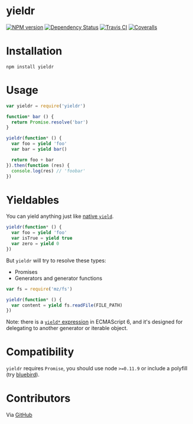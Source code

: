 # yieldr

[![NPM version][npm-image]][npm-url] [![Dependency Status][daviddm-image]][daviddm-url] [![Travis CI][travis-image]][travis-url] [![Coveralls][coveralls-image]][coveralls-url]

# Installation

```shell
npm install yieldr
```

# Usage

```js
var yieldr = require('yieldr')

function* bar () {
  return Promise.resolve('bar')
}

yieldr(function* () {
  var foo = yield 'foo'
  var bar = yield bar()

  return foo + bar
}).then(function (res) {
  console.log(res) // 'foobar'
})
```

# Yieldables

You can yield anything just like [native `yield`](https://developer.mozilla.org/en-US/docs/Web/JavaScript/Reference/Operators/yield).

```js
yieldr(function* () {
  var foo = yield 'foo'
  var isTrue = yield true
  var zero = yield 0
})
```

But `yieldr` will try to resolve these types:

- Promises
- Generators and generator functions

```js
var fs = require('mz/fs')

yieldr(function* () {
  var content = yield fs.readFile(FILE_PATH)
})
```

Note: there is a [`yield*` expression](https://developer.mozilla.org/en-US/docs/Web/JavaScript/Reference/Operators/yield*) in ECMAScript 6, and it's designed for delegating to another generator or iterable object.

# Compatibility

`yieldr` requires `Promise`, you should use node `>=0.11.9` or include a polyfill (try [bluebird](https://www.npmjs.com/package/bluebird)).

# Contributors

Via [GitHub](https://github.com/chrisyip/yieldr/graphs/contributors)

[npm-url]: https://npmjs.org/package/yieldr
[npm-image]: http://img.shields.io/npm/v/yieldr.svg?style=flat-square
[daviddm-url]: https://david-dm.org/chrisyip/yieldr
[daviddm-image]: http://img.shields.io/david/chrisyip/yieldr.svg?style=flat-square
[travis-url]: https://travis-ci.org/chrisyip/yieldr
[travis-image]: http://img.shields.io/travis/chrisyip/yieldr.svg?style=flat-square
[coveralls-url]: https://coveralls.io/r/chrisyip/yieldr
[coveralls-image]: http://img.shields.io/coveralls/chrisyip/yieldr.svg?style=flat-square
